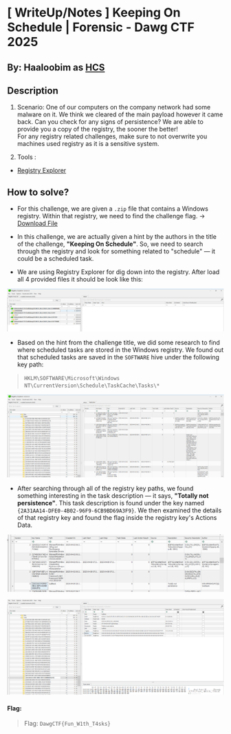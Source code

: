 # [ WriteUp/Notes ] Keeping On Schedule | Forensic - Dawg CTF 2025

## By: Haaloobim as [HCS](https://ctftime.org/team/70159)

## Description 
1. Scenario: 
One of our computers on the company network had some malware on it. We think we cleared of the main payload however it came back. Can you check for any signs of persistence? We are able to provide you a copy of the registry, the sooner the better! <br/>For any registry related challenges, make sure to not overwrite you machines used registry as it is a sensitive system.

2. Tools :
- [Registry Explorer](https://ericzimmerman.github.io/https://www.wireshark.org/)

## How to solve? 

- For this challenge, we are given a `.zip` file that contains a Windows registry. Within that registry, we need to find the challenge flag. -> [Download File](https://github.com/UMBCCyberDawgs/dawgctf-sp25/tree/main/Keeping%20on%20Schedule)

- In this challenge, we are actually given a hint by the authors in the title of the challenge, **"Keeping On Schedule"**. So, we need to search through the registry and look for something related to "schedule" — it could be a scheduled task.

- We are using Registry Explorer for dig down into the registry. After load all 4 provided files it should be look like this: 

![](./src/reg.png)

- Based on the hint from the challenge title, we did some research to find where scheduled tasks are stored in the Windows registry. We found out that scheduled tasks are saved in the `SOFTWARE` hive under the following key path:

> `HKLM\SOFTWARE\Microsoft\Windows NT\CurrentVersion\Schedule\TaskCache\Tasks\*`


![](./src/path.png)

- After searching through all of the registry key paths, we found something interesting in the task description — it says, **"Totally not persistence"**. This task description is found under the key named `{2A31AA14-DFE0-4B02-96F9-6CB9BD69A3F9}`. We then examined the details of that registry key and found the flag inside the registry key's Actions Data.

![](./src/persist.png)

![](./src/flag.png)


#### Flag:
> Flag: `DawgCTF{Fun_W1th_T4sks}`







